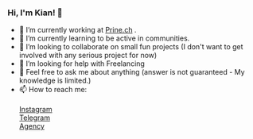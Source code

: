 ### Hi, I'm Kian! 👋

- 🔭 I’m currently working at [Prine.ch](https://prine.ch) .
- 🌱 I’m currently learning to be active in communities.
- 👯 I’m looking to collaborate on small fun projects (I don't want to get involved with any serious project for now)
- 🤔 I’m looking for help with Freelancing
- 💬 Feel free to ask me about anything (answer is not guaranteed - My knowledge is limited.)
- 📫 How to reach me:<br/><br/>
    [Instagram](https://instagram.com/kianashnad/) <br/>
    [Telegram](https://t.me/kianashnad/) <br/>
    [Agency](https://agency.kianclass.com/) <br/>
